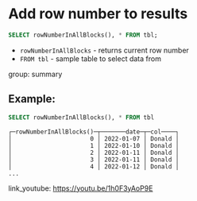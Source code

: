 # Add row number to results

```sql
SELECT rowNumberInAllBlocks(), * FROM tbl;
```

- `rowNumberInAllBlocks` - returns current row number
- `FROM tbl` - sample table to select data from

group: summary

## Example: 
```sql
SELECT rowNumberInAllBlocks(), * FROM tbl
```
```
┌─rowNumberInAllBlocks()─┬───────date─┬─col────┐
│                      0 │ 2022-01-07 │ Donald │
│                      1 │ 2022-01-10 │ Donald │
│                      2 │ 2022-01-11 │ Donald │
│                      3 │ 2022-01-11 │ Donald │
│                      4 │ 2022-01-12 │ Donald │
...
```

link_youtube: https://youtu.be/1h0F3yAoP9E
